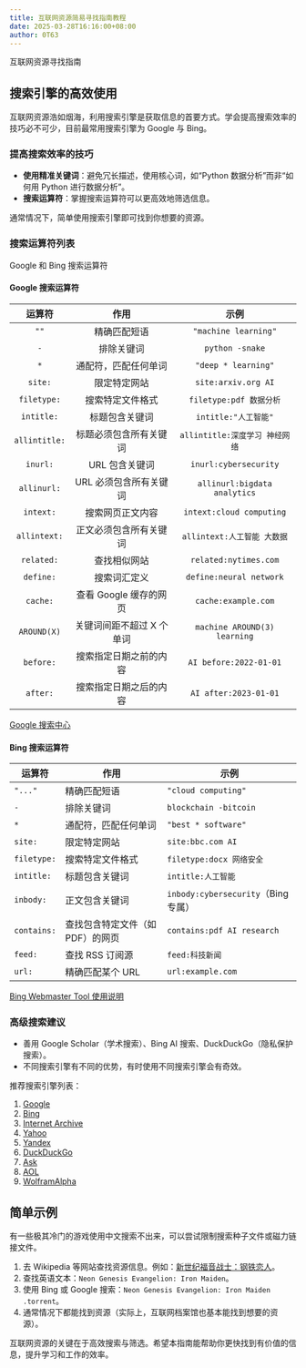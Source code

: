```yaml
---
title: 互联网资源简易寻找指南教程
date: 2025-03-28T16:16:00+08:00
author: 0T63
---
```


互联网资源寻找指南

<!--more-->

## 搜索引擎的高效使用

互联网资源浩如烟海，利用搜索引擎是获取信息的首要方式。学会提高搜索效率的技巧必不可少，目前最常用搜索引擎为 Google 与 Bing。

### 提高搜索效率的技巧

- **使用精准关键词**：避免冗长描述，使用核心词，如“Python 数据分析”而非“如何用 Python 进行数据分析”。
- **搜索运算符**：掌握搜索运算符可以更高效地筛选信息。

通常情况下，简单使用搜索引擎即可找到你想要的资源。

### 搜索运算符列表

Google 和 Bing 搜索运算符

#### **Google 搜索运算符**

|    运算符     |           作用            |              示例              |
| :-----------: | :-----------------------: | :----------------------------: |
|     `""`      |       精确匹配短语        |      `"machine learning"`      |
|      `-`      |        排除关键词         |        `python -snake`         |
|      `*`      |   通配符，匹配任何单词    |      `"deep * learning"`       |
|    `site:`    |       限定特定网站        |      `site:arxiv.org AI`       |
|  `filetype:`  |     搜索特定文件格式      |    `filetype:pdf 数据分析`     |
|  `intitle:`   |      标题包含关键词       |      `intitle:"人工智能"`      |
| `allintitle:` |  标题必须包含所有关键词   | `allintitle:深度学习 神经网络` |
|   `inurl:`    |      URL 包含关键词       |     `inurl:cybersecurity`      |
|  `allinurl:`  |  URL 必须包含所有关键词   |  `allinurl:bigdata analytics`  |
|   `intext:`   |     搜索网页正文内容      |    `intext:cloud computing`    |
| `allintext:`  |  正文必须包含所有关键词   |  `allintext:人工智能 大数据`   |
|  `related:`   |       查找相似网站        |     `related:nytimes.com`      |
|   `define:`   |       搜索词汇定义        |    `define:neural network`     |
|   `cache:`    |  查看 Google 缓存的网页   |      `cache:example.com`       |
|  `AROUND(X)`  | 关键词间距不超过 X 个单词 |  `machine AROUND(3) learning`  |
|   `before:`   |  搜索指定日期之前的内容   |     `AI before:2022-01-01`     |
|   `after:`    |  搜索指定日期之后的内容   |     `AI after:2023-01-01`      |

[Google 搜索中心](https://developers.google.cn/search/docs?hl=zh-cn)

#### **Bing 搜索运算符**

| 运算符      | 作用                             | 示例                                |
| ----------- | -------------------------------- | ----------------------------------- |
| `"..."`     | 精确匹配短语                     | `"cloud computing"`                 |
| `-`         | 排除关键词                       | `blockchain -bitcoin`               |
| `*`         | 通配符，匹配任何单词             | `"best * software"`                 |
| `site:`     | 限定特定网站                     | `site:bbc.com AI`                   |
| `filetype:` | 搜索特定文件格式                 | `filetype:docx 网络安全`            |
| `intitle:`  | 标题包含关键词                   | `intitle:人工智能`                  |
| `inbody:`   | 正文包含关键词                   | `inbody:cybersecurity`（Bing 专属） |
| `contains:` | 查找包含特定文件（如 PDF）的网页 | `contains:pdf AI research`          |
| `feed:`     | 查找 RSS 订阅源                  | `feed:科技新闻`                     |
| `url:`      | 精确匹配某个 URL                 | `url:example.com`                   |

[Bing Webmaster Tool 使用说明](https://support.microsoft.com/zh-cn)

### 高级搜索建议

- 善用 Google Scholar（学术搜索）、Bing AI 搜索、DuckDuckGo（隐私保护搜索）。
- 不同搜索引擎有不同的优势，有时使用不同搜索引擎会有奇效。

推荐搜索引擎列表：
1. [Google](https://www.google.com/)
2. [Bing](https://www.bing.com/)
3. [Internet Archive](https://archive.org/)
4. [Yahoo](https://search.yahoo.com/)
5. [Yandex](https://yandex.com/)
6. [DuckDuckGo](https://duckduckgo.com/)
7. [Ask](https://www.ask.com/)
8. [AOL](https://www.aol.com/)
9. [WolframAlpha](https://www.wolframalpha.com/)

## 简单示例

有一些极其冷门的游戏使用中文搜索不出来，可以尝试限制搜索种子文件或磁力链接文件。

1. 去 Wikipedia 等网站查找资源信息。例如：[新世纪福音战士：钢铁恋人](https://zh.wikipedia.org/wiki/新世纪福音战士：钢铁恋人)。
2. 查找英语文本：`Neon Genesis Evangelion: Iron Maiden`。
3. 使用 Bing 或 Google 搜索：`Neon Genesis Evangelion: Iron Maiden .torrent`。
4. 通常情况下都能找到资源（实际上，互联网档案馆也基本能找到想要的资源）。

互联网资源的关键在于高效搜索与筛选。希望本指南能帮助你更快找到有价值的信息，提升学习和工作的效率。
